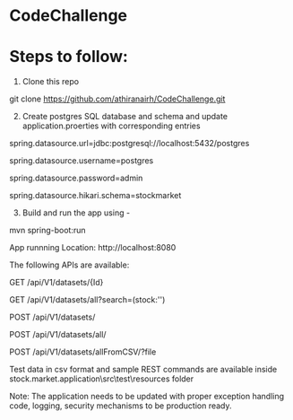 # CodeChallenge


# Steps to follow:

1. Clone this repo

git clone https://github.com/athiranairh/CodeChallenge.git




2. Create postgres SQL database and schema and update application.proerties with corresponding entries

spring.datasource.url=jdbc:postgresql://localhost:5432/postgres

spring.datasource.username=postgres

spring.datasource.password=admin

spring.datasource.hikari.schema=stockmarket



3. Build and run the app using -

mvn spring-boot:run



App runnning Location: http://localhost:8080




The following APIs are available:

GET /api/V1/datasets/{Id}

GET /api/V1/datasets/all?search=(stock:'<searchString>')

POST /api/V1/datasets/

POST /api/V1/datasets/all/

POST /api/V1/datasets/allFromCSV/?file




Test data in csv format and sample REST commands are available inside stock.market.application\src\test\resources folder




Note: The application needs to be updated with proper exception handling code, logging, security mechanisms to be production ready.
